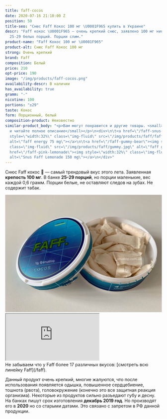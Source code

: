 ```yaml
---
title: faff-cocos
date: 2020-07-16 21:10:00 Z
position: 50
title-seo: "Снюс Faff Кокос 100 мг \U0001F965 купить в Украине"
descr: "Faff кокос \U0001F965 — очень крепкий снюс, заявлено 100 мг никотина. В банке
  25-29 белых порций. Порции слим."
product-name: "Faff Кокос 100 мг \U0001F965"
product-alt: Снюс Faff Кокос 100 мг
strong: Очень крепкий
brand: Faff
composition: Белый
price: 210
opt-price: 190
image: "/img/products/faff-cocos.png"
availability-descr: В наличии
has_availability: true
gramm: "-"
nicotine: 100
portions: "±29"
taste: Кокос
form: Порционный, белый
composition-product: Неизвестно
similar-product_body: "<p>Вам могут понравится и другие товары. <small>Жмите на картинки
  и читайте полное описание</small></p>\n<div>\n\t<a href=\"/faff-snus-energy\"><img
  style=\"width:32%\" class=\"img-fluid\" src=\"/img/products/faff/faff-redbull.jpg\"
  alt=\"faff energy 75 mg\"></a>\n\t<a href=\"/faff-gummy-bear\"><img style=\"width:32%\"
  class=\"img-fluid\" src=\"/img/products/faff/gummy.jpg\" alt=\"faff gummy 150 mg\"></a>\n\t<a
  href=\"/faff-pink-lemonade\"><img style=\"width:32%\" class=\"img-fluid\" src=\"/img/products/faff/faff-lemonade.jpg\"
  alt=\"Snus Faff Lemonade 150 mg\"></a>\n</div>"
---
```


Снюс Faff кокос 🥥 — самый трендовый вкус этого лета. Заявленная **крепость 100 мг**. В банке **25-29 порций**, но порции маленькие, вес каждой 0,6 грамм. Порции белые, не оставляют следов на зубах. Не содержит табак.
<div class="mb-3">
<img class="img-fluid" src="/img/products/faff/open/cocos.jpg" alt="Снюс faff cocos 100 mg">
</div>
<div class="embed-responsive embed-responsive-16by9 mb-3">
  <iframe class="embed-responsive-item" src="https://www.youtube.com/embed/NTXkb_qVFpU" allowfullscreen></iframe>
</div>
Не забываем что у Faff более 17 различных вкусов: [смотреть всю линейку Faff](/faff).

Данный продукт очень крепкий, многие жалуются, что после использования появляется одышка, повышенное сердцебиение, тошнота (рвота), головокружение (конечно это все защитная реакция организма). Некоторые из продуктов сильно разъедают губу и десну.
На банках пишут срок изготовления **декабрь 2019 год**. Но производят его в **2020** но со старыми датами. Это связано с запретом в РФ данной продукции.